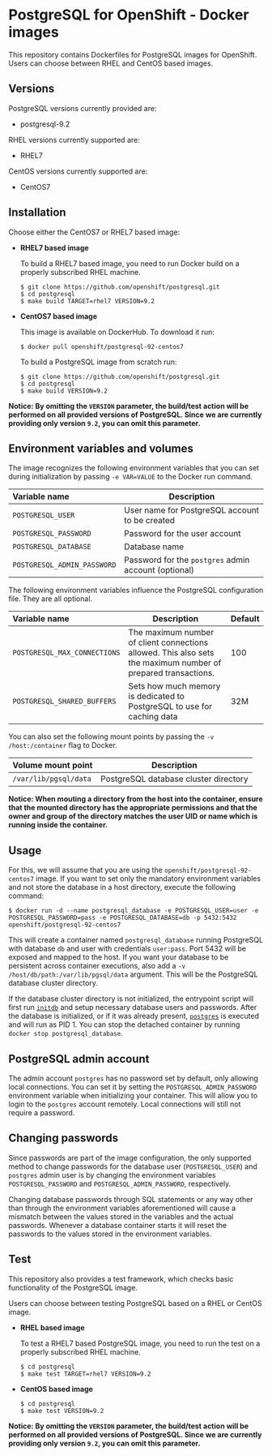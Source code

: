 PostgreSQL for OpenShift - Docker images
========================================

This repository contains Dockerfiles for PostgreSQL images for OpenShift.
Users can choose between RHEL and CentOS based images.


Versions
---------------
PostgreSQL versions currently provided are:
* postgresql-9.2

RHEL versions currently supported are:
* RHEL7

CentOS versions currently supported are:
* CentOS7


Installation
----------------------
Choose either the CentOS7 or RHEL7 based image:

*  **RHEL7 based image**

    To build a RHEL7 based image, you need to run Docker build on a properly
    subscribed RHEL machine.

    ```
    $ git clone https://github.com/openshift/postgresql.git
    $ cd postgresql
    $ make build TARGET=rhel7 VERSION=9.2
    ```

*  **CentOS7 based image**

    This image is available on DockerHub. To download it run:

    ```
    $ docker pull openshift/postgresql-92-centos7
    ```

    To build a PostgreSQL image from scratch run:

    ```
    $ git clone https://github.com/openshift/postgresql.git
    $ cd postgresql
    $ make build VERSION=9.2
    ```

**Notice: By omitting the `VERSION` parameter, the build/test action will be performed
on all provided versions of PostgreSQL. Since we are currently providing only version `9.2`,
you can omit this parameter.**


Environment variables and volumes
----------------------------------

The image recognizes the following environment variables that you can set during
initialization by passing `-e VAR=VALUE` to the Docker run command.

|    Variable name             |    Description                                 |
| :--------------------------- | ---------------------------------------------- |
|  `POSTGRESQL_USER`           | User name for PostgreSQL account to be created |
|  `POSTGRESQL_PASSWORD`       | Password for the user account                  |
|  `POSTGRESQL_DATABASE`       | Database name                                  |
|  `POSTGRESQL_ADMIN_PASSWORD` | Password for the `postgres` admin account (optional)     |

The following environment variables influence the PostgreSQL configuration file. They are all optional.

|    Variable name              |    Description                                                          |    Default
| :---------------------------- | ----------------------------------------------------------------------- | -------------------------------
|  `POSTGRESQL_MAX_CONNECTIONS` | The maximum number of client connections allowed. This also sets the maximum number of prepared transactions. |  100
|  `POSTGRESQL_SHARED_BUFFERS`  | Sets how much memory is dedicated to PostgreSQL to use for caching data |  32M

You can also set the following mount points by passing the `-v /host:/container` flag to Docker.

|  Volume mount point      | Description                           |
| :----------------------- | ------------------------------------- |
|  `/var/lib/pgsql/data`   | PostgreSQL database cluster directory |

**Notice: When mouting a directory from the host into the container, ensure that the mounted
directory has the appropriate permissions and that the owner and group of the directory
matches the user UID or name which is running inside the container.**

Usage
----------------------

For this, we will assume that you are using the `openshift/postgresql-92-centos7` image.
If you want to set only the mandatory environment variables and not store the database
in a host directory, execute the following command:

```
$ docker run -d --name postgresql_database -e POSTGRESQL_USER=user -e POSTGRESQL_PASSWORD=pass -e POSTGRESQL_DATABASE=db -p 5432:5432 openshift/postgresql-92-centos7
```

This will create a container named `postgresql_database` running PostgreSQL with
database `db` and user with credentials `user:pass`. Port 5432 will be exposed
and mapped to the host. If you want your database to be persistent across container
executions, also add a `-v /host/db/path:/var/lib/pgsql/data` argument. This will be
the PostgreSQL database cluster directory.

If the database cluster directory is not initialized, the entrypoint script will
first run [`initdb`](http://www.postgresql.org/docs/9.2/static/app-initdb.html)
and setup necessary database users and passwords. After the database is initialized,
or if it was already present, [`postgres`](http://www.postgresql.org/docs/9.2/static/app-postgres.html)
is executed and will run as PID 1. You can stop the detached container by running
`docker stop postgresql_database`.


PostgreSQL admin account
------------------------
The admin account `postgres` has no password set by default, only allowing local
connections.  You can set it by setting the `POSTGRESQL_ADMIN_PASSWORD` environment
variable when initializing your container. This will allow you to login to the
`postgres` account remotely. Local connections will still not require a password.


Changing passwords
------------------

Since passwords are part of the image configuration, the only supported method
to change passwords for the database user (`POSTGRESQL_USER`) and `postgres`
admin user is by changing the environment variables `POSTGRESQL_PASSWORD` and
`POSTGRESQL_ADMIN_PASSWORD`, respectively.

Changing database passwords through SQL statements or any way other than through
the environment variables aforementioned will cause a mismatch between the
values stored in the variables and the actual passwords. Whenever a database
container starts it will reset the passwords to the values stored in the
environment variables.


Test
---------------------------------

This repository also provides a test framework, which checks basic functionality
of the PostgreSQL image.

Users can choose between testing PostgreSQL based on a RHEL or CentOS image.

*  **RHEL based image**

    To test a RHEL7 based PostgreSQL image, you need to run the test on a properly
    subscribed RHEL machine.

    ```
    $ cd postgresql
    $ make test TARGET=rhel7 VERSION=9.2
    ```

*  **CentOS based image**

    ```
    $ cd postgresql
    $ make test VERSION=9.2
    ```

**Notice: By omitting the `VERSION` parameter, the build/test action will be performed
on all provided versions of PostgreSQL. Since we are currently providing only version `9.2`,
you can omit this parameter.**
